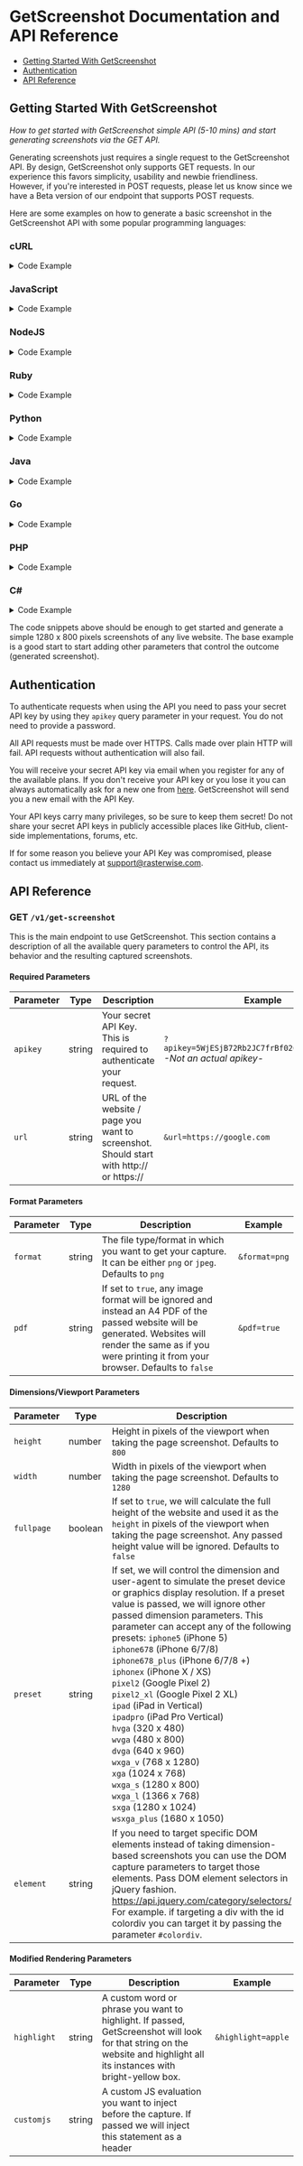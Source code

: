 # GetScreenshot Documentation and API Reference

- [Getting Started With GetScreenshot](https://github.com/rasterwise/getscreenshot-docs/blob/main/README.md#getting-started-with-getscreenshot)
- [Authentication](https://github.com/rasterwise/getscreenshot-docs#authentication)
- [API Reference](https://github.com/rasterwise/getscreenshot-docs/blob/main/README.md#api-reference)

## Getting Started With GetScreenshot

*How to get started with GetScreenshot simple API (5-10 mins) and start generating screenshots via the GET API.*

Generating screenshots just requires a single request to the GetScreenshot API. 
By design, GetScreenshot only supports GET requests. In our experience this favors simplicity, usability and newbie friendliness.
However, if you're interested in POST requests, please let us know since we have a Beta version of our endpoint that supports POST requests.

Here are some examples on how to generate a basic screenshot in the GetScreenshot API with some popular programming languages:

### cURL
<details>
<summary>
Code Example
</summary>
<p>

```curl
curl -X GET \
  'https://api.rasterwise.com/v1/get-screenshot?url=https://www.apple.com&apikey=REPLACE_WITH_YOUR_API_KEY' \
  -H 'Auth: allow' \
  -H 'cache-control: no-cache'
```

</p>
</details>

</p>
</details>

### JavaScript 

<details>
<summary>
Code Example
</summary>
<p>

```js
var data = null;

var xhr = new XMLHttpRequest();
xhr.withCredentials = true;

xhr.addEventListener("readystatechange", function () {
  if (this.readyState === 4) {
    console.log(this.responseText);
  }
});

xhr.open("GET", "https://api.rasterwise.com/v1/get-screenshot?url=https://www.apple.com&apikey=REPLACE_WITH_YOUR_API_KEY");
xhr.setRequestHeader("Auth", "allow");
xhr.setRequestHeader("cache-control", "no-cache");
xhr.setRequestHeader("Postman-Token", "d93809f4-c1b1-4549-8456-36bb75995c75");

xhr.send(data);
```

</p>
</details>

### NodeJS

<details>
<summary>
Code Example
</summary>
<p>


```
var request = require("request");

var options = { method: 'GET',
  url: 'https://api.rasterwise.com/v1/get-screenshot',
  qs: 
   { url: 'https://www.apple.com',
     apikey: 'REPLACE_WITH_YOUR_API_KEY' },
  headers: 
   { 'cache-control': 'no-cache',
     Auth: 'allow' } };

request(options, function (error, response, body) {
  if (error) throw new Error(error);

  console.log(body);
});
```

</p>
</details>

### Ruby

<details>
<summary>
Code Example
</summary>
<p>
	

```
require 'uri'
require 'net/http'

url = URI("https://api.rasterwise.com/v1/get-screenshot?url=https://www.apple.com&apikey=REPLACE_WITH_YOUR_API_KEY")

http = Net::HTTP.new(url.host, url.port)

request = Net::HTTP::Get.new(url)
request["Auth"] = 'allow'
request["cache-control"] = 'no-cache'

response = http.request(request)
puts response.read_body
```

</p>
</details>

### Python 

<details>
<summary>
Code Example
</summary>
<p>

```python
import http.client

conn = http.client.HTTPConnection("api,rasterwise,com")

payload = ""

headers = {
    'Auth': "allow",
    'cache-control': "no-cache",
    }

conn.request("GET", "v1,get-screenshot", payload, headers)

res = conn.getresponse()
data = res.read()

print(data.decode("utf-8"))
```

</p>
</details>

### Java

<details>
<summary>
Code Example
</summary>
<p>

```java
OkHttpClient client = new OkHttpClient();

Request request = new Request.Builder()
  .url("https://api.rasterwise.com/v1/get-screenshot?url=https://www.apple.com&apikey=REPLACE_WITH_YOUR_API_KEY")
  .get()
  .addHeader("Auth", "allow")
  .addHeader("cache-control", "no-cache")
  .build();

Response response = client.newCall(request).execute();
```

</p>
</details>

### Go

<details>
<summary>
Code Example
</summary>
<p>

```go
package main

import (
	"fmt"
	"net/http"
	"io/ioutil"
)

func main() {

	url := "https://api.rasterwise.com/v1/get-screenshot?url=https://www.apple.com&apikey=REPLACE_WITH_YOUR_API_KEY"

	req, _ := http.NewRequest("GET", url, nil)

	req.Header.Add("Auth", "allow")
	req.Header.Add("cache-control", "no-cache")

	res, _ := http.DefaultClient.Do(req)

	defer res.Body.Close()
	body, _ := ioutil.ReadAll(res.Body)

	fmt.Println(res)
	fmt.Println(string(body))

}
```

</p>
</details>

### PHP

<details>
<summary>
Code Example
</summary>
<p>

```php
<?php

$request = new HttpRequest();
$request->setUrl('https://api.rasterwise.com/v1/get-screenshot');
$request->setMethod(HTTP_METH_GET);

$request->setQueryData(array(
  'url' => 'https://www.apple.com',
  'apikey' => 'REPLACE_WITH_YOUR_API_KEY'
));

$request->setHeaders(array(
  'Postman-Token' => '873e63bb-89f2-49f9-a2e2-99a6b5ec44af',
  'cache-control' => 'no-cache',
  'Auth' => 'allow'
));

try {
  $response = $request->send();

  echo $response->getBody();
} catch (HttpException $ex) {
  echo $ex;
}
```

</p>
</details>

### C#

<details>
<summary>
Code Example
</summary>
<p>

```c#
var client = new RestClient("https://api.rasterwise.com/v1/get-screenshot?url=https://www.apple.com&apikey=REPLACE_WITH_YOUR_API_KEY");
var request = new RestRequest(Method.GET);
request.AddHeader("cache-control", "no-cache");
request.AddHeader("Auth", "allow");
IRestResponse response = client.Execute(request);
```

</p>
</details>

The code snippets above should be enough to get started and generate a simple 1280 x 800 pixels screenshots of any live website. The base example is a good start to start adding other parameters that control the outcome (generated screenshot).

## Authentication

To authenticate requests when using the API you need to pass your secret API key by using they `apikey` query parameter in your request. You do not need to provide a password.

All API requests must be made over HTTPS. Calls made over plain HTTP will fail. API requests without authentication will also fail. 

You will receive your secret API key via email when you register for any of the available plans. 
If you don't receive your API key or you lose it you can always automatically ask for a new one from [here](https://getscreenshot.rasterwise.com/account.html). GetScreenshot will send you a new email with the API Key.

Your API keys carry many privileges, so be sure to keep them secret! Do not share your secret API keys in publicly accessible places like GitHub, client-side implementations, forums, etc.

If for some reason you believe your API Key was compromised, please contact us immediately at support@rasterwise.com.

## API Reference

### GET `/v1/get-screenshot`

This is the main endpoint to use GetScreenshot. This section contains a description of all the available query parameters to control the API, its behavior and the resulting captured screenshots.


#### Required Parameters

| Parameter | Type   | Description                                                                             | Example                                                           |
|-----------|--------|-----------------------------------------------------------------------------------------|-------------------------------------------------------------------|
| `apikey`    | string | Your secret API Key. This is required to authenticate your request.                     | `?apikey=5WjESjB72Rb2JC7frBf026kBgg82DaPQIOxc` <br> *-Not an actual apikey-* |
| `url`       | string | URL of the website / page you want to screenshot. Should start with http:// or https:// | `&url=https://google.com`                                              |                                    

#### Format Parameters

| Parameter | Type   | Description                                                                                                                                                                                                        | Example       |
|-----------|--------|--------------------------------------------------------------------------------------------------------------------------------------------------------------------------------------------------------------------|---------------|
| `format`    | string | The file type/format in which you want to get your capture.  It can be either  `png` or `jpeg`. Defaults to `png`                                                                                                | `&format=png` |
| `pdf`       | string | If set to `true`, any image format will be ignored and instead an A4 PDF of the passed website will be generated. Websites will render the same as if you were printing it from your browser. Defaults to `false` | `&pdf=true`   |

#### Dimensions/Viewport Parameters

| Parameter | Type    | Description                                                                                                                                                                                                                 | Example          |
|-----------|---------|-----------------------------------------------------------------------------------------------------------------------------------------------------------------------------------------------------------------------------|------------------|
| `height`    | number  | Height in pixels of the viewport when taking the page screenshot. Defaults to `800`                                                                                                                                      | `&height=800`    |
| `width`     | number  | Width in pixels of the viewport when taking the page screenshot. Defaults to `1280`                                                                                                                                       | `&width=1200`    |
| `fullpage`  | boolean | If set to `true`, we will calculate the full height of the website and used it as the `height` in pixels of the viewport when taking the page screenshot.   Any passed height value will be ignored. Defaults to `false` | `&fullpage=true` |
| `preset`  | string | If set, we will control the dimension and user-agent to simulate the preset device or graphics display resolution. If a preset value is passed, we will ignore other passed dimension parameters. This parameter can accept any of the following presets: `iphone5` (iPhone 5) <br> `iphone678` (iPhone 6/7/8)<br> `iphone678_plus` (iPhone 6/7/8 +)<br> `iphonex` (iPhone X / XS)<br> `pixel2` (Google Pixel 2)<br> `pixel2_xl` (Google Pixel 2 XL)<br> `ipad` (iPad in Vertical)<br> `ipadpro` (iPad Pro Vertical)<br> `hvga` (320 x 480)<br> `wvga` (480 x 800)<br> `dvga` (640 x 960)<br> `wxga_v` (768 x 1280)<br> `xga` (1024 x 768)<br> `wxga_s` (1280 x 800)<br> `wxga_l` (1366 x 768)<br> `sxga` (1280 x 1024)<br> `wsxga_plus` (1680  x 1050) | `&preset=dvga` | 
| `element` | string | If you need to target specific DOM elements instead of taking dimension-based screenshots you can use the DOM capture parameters to target those elements.  Pass DOM element selectors in jQuery fashion. https://api.jquery.com/category/selectors/ For example. if targeting a div with the id colordiv you can target it by passing the parameter `#colordiv`. | `&element=#colordiv` |

#### Modified Rendering Parameters

| Parameter    | Type    | Description                                                                                                                                                                                                                                                                                                   | Example                                                      |
|--------------|---------|---------------------------------------------------------------------------------------------------------------------------------------------------------------------------------------------------------------------------------------------------------------------------------------------------------------|--------------------------------------------------------------|
| `highlight`  | string  |  A custom word or phrase you want to highlight. If passed, GetScreenshot will look for that string on the website and highlight all its instances with bright-yellow box.                                                                                                                                     | `&highlight=apple`                                           |
| `customjs`   | string  |  A custom JS evaluation you want to inject before the capture. If passed we will inject this statement as a header <script> with a just in time model, after all the required operations and just before the capture operation. This is important to have in mind when passing JS that changes the rendering. | `&customjs=document.getElementById("demo"); myobj.remove();` |
| `customcss`  | string  |  A custom CSS style you want to inject before the capture. If passed we will inject the style declaration as a header <style> just before the capture operation.                                                                                                                                              | `&customcss=#demo.head12 {color: red !important}`            |
| `hidemsg`    | boolean | If set to true, we will hide message, chat and customer support clients. Currently hides the following clients: Intercom, Drift, Facebook and Tawk (partiallly).  Defaults to false                                                                                                                           | `&hidemsg=true`                                              |
| `hidecookie` | boolean | If set to true, we will hide cookie disclaimers that will usually appear as floating boxes or fixed containers. The hiding is not guaranteed but it has a pretty broad coverage and the underlying hiding heuristic is updated weekly.  Defaults to false                                                     | `&hidecookie=true`                                           |

#### Pre-Screenshot Action Parameters

| Parameter | Type              | Description                                                                                                                                                                                                                       | Example          |
|-----------|-------------------|-----------------------------------------------------------------------------------------------------------------------------------------------------------------------------------------------------------------------------------|------------------|
| `click`    | array (as string) | The click parameter will dispatch a click at the start of the rendering flow to the passed coordinates or dom element. For example if you need to click in the coordinates X = 20px and Y = 100px you can pass an array [20, 100. If you need to click on a button or element you can pass the selector of said element. | `&click=[20,10]` or `&click=#demobtn`|

#### API Result Workflow Parameters

| Parameter | Type   | Description                                                                                                                                                                                                                                                                                                                                      | Example                              |
|-----------|--------|--------------------------------------------------------------------------------------------------------------------------------------------------------------------------------------------------------------------------------------------------------------------------------------------------------------------------------------------------|--------------------------------------|
| `email`     | string | A valid email address. If set, we will send a formatted email to this email address including the captured image and the details of the capture (capture time and URL).                                                                                                                                                                           | `&email=john@example.com`            |
| `webhook`   | string |  A valid endpoint URL that can receive and respond to a **POST** request (preferably an endpoint that you control).  If set, we will send a **POST** request with the final response of the original call, to the provided endpoint (webhook listener).  For your convenience, we send the response in the body and `queryStringParameters` of the request. | `&webhook=https://webhook.myapp.com` |

#### Rendering Strategy Parameters

| Parameter | Type   | Description                                                                    | Example       |
|-----------|--------|--------------------------------------------------------------------------------|---------------|
| `strategy`  | number | If set to 1, changes the rendering strategy to our alternative rendering flow. | `&strategy=1` |

<hr>

### GET `/v1/get-screenshot/legacy`

#### What is the /legacy API?
GetScreenshot is built on top of the latest versions of Puppeteer+Chromium. With the pass of time Puppeteer and Chromium have improved their performance resulting in a more reliable and consistent API.

However, due to changes in Puppeteer's recent versions, some of our old rendering strategies are not possible anymore.

We have been working hard in trying to keep the same rendering coverage as the previous version. Still, we ended up in a situation where we improved many pending rendering scenarios, but we also regressed in a couple.

We think this is unlikely to affect anyone since we are talking about just a couple of obscure rendering scenarios that seem to be specific to very particular website implementations. However, if it happens to be that the new API breaks your case (again, this is highly unlikely), we still want to give you the option to access the previous version. We are also hopeful that the folks at Google will fix some of the issues that caused the case regressions, so we don't have to rely on the legacy API anymore.

#### For how long would the /legacy API be available?
Again, we can't stress enough that it is unlikely that you will need to use this API at all. This API is built on top of NodeJS 8.X, and its availability it's contingent on our cloud provider supporting this runtime in the long run. We expect the API to be available for at least another full year (maybe more).

#### What methods are not available in the /legacy API?
The following methods are **NOT** available in the /legacy API:

- `click`
- `strategy`

<hr>


### GET `/v1/usage`

This endpoint allows you to retrieve your current API usage. This endpoint uses a double security validation and therefore it requires both your registered email and the API Key for which you want to query current usage and available quota.


#### Required Parameters

| Parameter | Type   | Description                                                                             | Example                                                           |
|-----------|--------|-----------------------------------------------------------------------------------------|-------------------------------------------------------------------|
| `apikey`    | string | Your secret API Key. This is required to authenticate your request.                     | `?apikey=5WjESjB72Rb2JC7frBf026kBgg82DaPQIOxc` <br> *-Not an actual apikey-* |
| `url`       | string | URL of the website / page you want to screenshot. Should start with http:// or https:// | `&url=https://google.com`                                              |    

<hr>

## API Overview

A brief explanation of the technical details of the GetScreenshot API.

### GET Model

GetScreenshot is a RESTful API that can be accessed by any standard/popular client with HTTP capabilities. This means that almost any language with an HTTP request library o built-in module can make calls to GetScreenshot.

A successful request to the GetScreenshot API will return a simple JSON that includes a URL pointing to the resulting screen capture.

By design, GetScreenshot only uses a GET / URL query parameter model. We intentionally designed the API this way to favor usability, low-effort implementations and beginner developer friendliness. There's also a tiny performance improvement when using GET requests instead of POST, but we didn't consider this when designing  the API.

Although we believe a GET endpoint is the right approach for this type of service, we understand that there are situations (for security / or architecture reasons) where passing formed JSON payloads to a POST API is necessary. We don't have that functionality yet, but we want to support it if there's enough customer appetite for it. If you are interested in this please contact us to support@rasterwise.com

### Speed

GetScreenshot is heavily optimized to return a response in as little time as possible. However is important to understand that the underlying operation is equivalent to navigating to any website from a Chrome Browser tab. 

GetScreenshot will make several optimizations under the hood, but it will only be as fast as the website you're trying to load.

In general terms, the size of a website shouldn't have a noticeable impact on the API response times, since GetScreenshot operates on top of a server with a throughput of 10 Gbps. 

However, GetScreenshot needs to make scrolling operations and controlled wait times in order to reveal all the DOM elements. This will have an impact on the speed of the response depending on the size of the DOM that you're trying to capture.

In practice GetScreenshot API response times take in average 8000-12000 ms for simple websites and 15000 to 22000 ms for complex websites.

Have in mind that after 30000 ms the API will timeout regardless of what's happening in the server. It's extremely rare for GetScreenshot to go over 30 seconds. If your website is very complex and indeed takes more than 30 seconds to get captured, our standard solution might not be a good fit for your case. 
We can provide a dedicated endpoint for your business with a custom timeout. If you're interested on this, please contact us.

### API Calls Caching

GetScreenshot API is **NOT** cached. That means that every time you make a call and get a successful response you will get a new fresh capture. We opted to not cache our API to decrease the pricing associated with setting up a cache cluster and cache index. This is reflected in a cheaper API call than other services.

We also opted to not cache our API because we believe ephemeral responses are more secure since we are dealing with a smaller data surface. 
In simple terms what this means is that your request lives only for the time is needed to provide a response. This allows us to offer a service that is easily adaptable to a HIPAA and GDPR compliant architecture.

If you have a need for cached API calls, we can provide a dedicated cached endpoint for an extra monthly fee. This fee covers the price of a 512MB cache cluster and a cache index. If you're interested in something like this please let us know at support@rasterwise.com


### Screenshot Caching and Hotlinking

Screenshots are saved for 30 days in a secure Amazon S3 Bucket. You can access and retrieve your screenshot image as many times as you want with no extra charge during the next 30 days after the screenshot was generated. You can also hotlink to the image but please note that the image will get deleted after 30 days, no exceptions. 

If you need a permanent link to your image we recommend you to use the S3 Bucket Save option. This feature allows you to pass a user/key pair to our API that will be used to save the image to your own Amazon S3 Bucket. This feature is not publicly available, so please contact us for further instructions.

<hr>


## How GetScreenshot Works?

A brief exaplanation and overview of how GetScreenshot renders website pages and capture screenshots.

### How does GetScreenshot capture screenshots?
As many services in this space, GetScreenshot uses Google's Headless Chrome implementation (Puppeteer) to generate your screenshots. 
When you send a request to our service the following things will happen:

- The server will launch a headless Chrome session.
- Then  it will perform a controlled navigation that emulates a common user navigation, based on the preferences set in your request.
- Upon loading the passed website, our script will snap a screenshot and perform any requested post-processing.
- The script will save the screenshot to a secure static storage location (a secure Amazon S3 Bucket).
- The script will send a response back to your client, with the URL of your screenshot.
- You can retrieve the resulting screenshot for the following 30 days. After 30 days, the object will get deleted forever.
- The script that capture screenshots is highly tuned to return accurate renderings. Under the hood GetScreenshot has three capturing modes that cover multiple edge cases. 
- GetScreenshot determines automatically which one is the best fit for the page you're trying to capture and deals with animations, viewport height units, lazy-loaded elements and more.

### Why should I use GetScreenshot instead of writing my own implementation?
We definitely asked this question ourselves when releasing this API. Also there are several other services in this space that offer similar APIs, so it's fair to assume that there's demand for this kind of managed service, so there must be a reason to avoid a self-managed implementation.

We really don't have a concrete answer, but here is what we believe are the top reasons to choose a service like GetScreenshot:

#### - Using Puppeteer is easy. Making it work the right way is hard.

If you decide to go and write your own service on top of Puppeteer you will quickly find how hard is to get its synchronous behavior right. 

It's very likely that you will spend countless hours trying to tweak the execution of your Puppeteer script just to address edge cases. We have already done that, and we keep doing it. We addressed several edge cases and we keep updating our underlying logic to address more.

#### - If your job is to write beautiful and performant code for complex problems, you will hate writing your own implementation of this. 

Sounds over dramatical, but is true. There's nothing glamorous or exciting about writing a screenshot capture service for your own application. You are going to spend countless hours trying to understand why a certain particular DOM element is not showing or why Puppeteer for some reason is capturing a complete white page.

We build GetScreenshot and offer it at a low price point, so you can go and work on the important stuff. 

If you're passionate about this area of work, then we definitely encourage you to go and test writing your own implementation. Otherwise, we encourage you to give us a try.

#### - You actually need to provide infrastructure resources, just for this.

Amazon EC2? Amazon ECS? Digital Ocean Droplet? Google GCE? Heroku App? A Linux Machine in the janitorial closet? 

Whatever it is, you need something to run your own screenshot capture service, and that means dealing with provisioning and paying for under-used resources.

Our recommendation is to not waste time on this and simply go with something already implemented and exposed through a secure RESTful API. That's where we come. At our price point, it's just easier and potentially cheaper. There's no point in managing this yourself.

#### - Your time as a developer is actually more expensive than you think.

Let's say that you are a mid-level developer in a small market earning $90K USD per year, working 40 hours per week. Your effective hour rate is: $47 USD per hour. 
Now, writing your own super basic implementation of this will take at least 5 hours. But that's just getting a simple prototype ready. 

Realistically you can spend +30 hours just trying to address rendering issues, spinning and calibrating resources, creating and exposing a RESTful API, writing documentation, testing, etc. And then you also need to integrate this into whatever you're planning to use, support it, and likely expand it to address some alternative uses. 

So in a realistic scenario, you can easily spend more than a week writing something like this, and then a an hour every month supporting it. That's almost $2000 USD of your time, just to write a service like this, plus another $500 USD or so, just to support it every year. And this doesn't include whatever you're paying to run it.

GetScreenshot P90 of screenshot needs, is about 5000 captures which you can get with a $10 USD a month plan. That's $120 USD a year.

So the question is: What sounds better? Spending +$2500 worth of your time and stress to write a similar service or pay $120 USD to someone else and let them deal with it?
If you're still not convinced about the price, please let us know. We can always work out something based on your specific needs.
